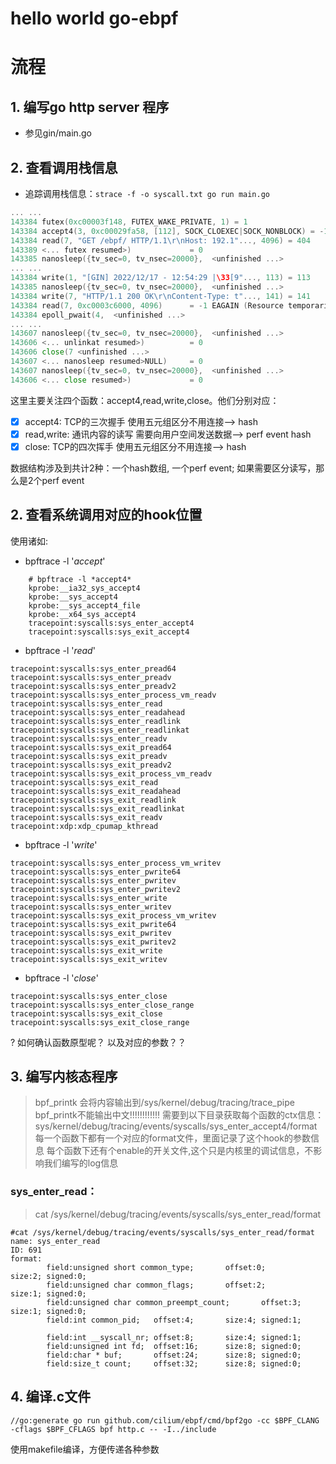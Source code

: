 # hello world go-ebpf


# 流程

## 1. 编写go http server 程序
- 参见gin/main.go


## 2. 查看调用栈信息
- 追踪调用栈信息：`strace -f -o syscall.txt go run main.go`
```go
... ...
143384 futex(0xc00003f148, FUTEX_WAKE_PRIVATE, 1) = 1
143384 accept4(3, 0xc00029fa58, [112], SOCK_CLOEXEC|SOCK_NONBLOCK) = -1 EAGAIN (Resource temporarily unavailable)
143384 read(7, "GET /ebpf/ HTTP/1.1\r\nHost: 192.1"..., 4096) = 404
143389 <... futex resumed>)             = 0
143385 nanosleep({tv_sec=0, tv_nsec=20000},  <unfinished ...>
... ...
143384 write(1, "[GIN] 2022/12/17 - 12:54:29 |\33[9"..., 113) = 113
143385 nanosleep({tv_sec=0, tv_nsec=20000},  <unfinished ...>
143384 write(7, "HTTP/1.1 200 OK\r\nContent-Type: t"..., 141) = 141
143384 read(7, 0xc0003c6000, 4096)      = -1 EAGAIN (Resource temporarily unavailable)
143384 epoll_pwait(4,  <unfinished ...>
... ...
143607 nanosleep({tv_sec=0, tv_nsec=20000},  <unfinished ...>
143606 <... unlinkat resumed>)          = 0
143606 close(7 <unfinished ...>
143607 <... nanosleep resumed>NULL)     = 0
143607 nanosleep({tv_sec=0, tv_nsec=20000},  <unfinished ...>
143606 <... close resumed>)             = 0
```
这里主要关注四个函数：accept4,read,write,close。他们分别对应：
-[x] accept4: TCP的三次握手
使用五元组区分不用连接--> hash
-[x] read,write: 通讯内容的读写
需要向用户空间发送数据--> perf event hash
-[x] close: TCP的四次挥手
使用五元组区分不用连接--> hash

数据结构涉及到共计2种：一个hash数组, 一个perf event; 如果需要区分读写，那么是2个perf event


## 2. 查看系统调用对应的hook位置
使用诸如: 
- bpftrace -l '*accept*' 
```shell
    # bpftrace -l *accept4*
    kprobe:__ia32_sys_accept4
    kprobe:__sys_accept4
    kprobe:__sys_accept4_file
    kprobe:__x64_sys_accept4
    tracepoint:syscalls:sys_enter_accept4
    tracepoint:syscalls:sys_exit_accept4
```
- bpftrace -l '*read*'
```shell
tracepoint:syscalls:sys_enter_pread64
tracepoint:syscalls:sys_enter_preadv
tracepoint:syscalls:sys_enter_preadv2
tracepoint:syscalls:sys_enter_process_vm_readv
tracepoint:syscalls:sys_enter_read
tracepoint:syscalls:sys_enter_readahead
tracepoint:syscalls:sys_enter_readlink
tracepoint:syscalls:sys_enter_readlinkat
tracepoint:syscalls:sys_enter_readv
tracepoint:syscalls:sys_exit_pread64
tracepoint:syscalls:sys_exit_preadv
tracepoint:syscalls:sys_exit_preadv2
tracepoint:syscalls:sys_exit_process_vm_readv
tracepoint:syscalls:sys_exit_read
tracepoint:syscalls:sys_exit_readahead
tracepoint:syscalls:sys_exit_readlink
tracepoint:syscalls:sys_exit_readlinkat
tracepoint:syscalls:sys_exit_readv
tracepoint:xdp:xdp_cpumap_kthread
```
- bpftrace -l '*write*'
```shell
tracepoint:syscalls:sys_enter_process_vm_writev
tracepoint:syscalls:sys_enter_pwrite64
tracepoint:syscalls:sys_enter_pwritev
tracepoint:syscalls:sys_enter_pwritev2
tracepoint:syscalls:sys_enter_write
tracepoint:syscalls:sys_enter_writev
tracepoint:syscalls:sys_exit_process_vm_writev
tracepoint:syscalls:sys_exit_pwrite64
tracepoint:syscalls:sys_exit_pwritev
tracepoint:syscalls:sys_exit_pwritev2
tracepoint:syscalls:sys_exit_write
tracepoint:syscalls:sys_exit_writev
```
- bpftrace -l '*close*'
```shell
tracepoint:syscalls:sys_enter_close
tracepoint:syscalls:sys_enter_close_range
tracepoint:syscalls:sys_exit_close
tracepoint:syscalls:sys_exit_close_range
```
? 如何确认函数原型呢？ 以及对应的参数？？

## 3. 编写内核态程序

> bpf_printk 会将内容输出到/sys/kernel/debug/tracing/trace_pipe
> bpf_printk不能输出中文!!!!!!!!!!!!
> 需要到以下目录获取每个函数的ctx信息：sys/kernel/debug/tracing/events/syscalls/sys_enter_accept4/format
> 每一个函数下都有一个对应的format文件，里面记录了这个hook的参数信息
> 每个函数下还有个enable的开关文件,这个只是内核里的调试信息，不影响我们编写的log信息

### sys_enter_read：
> cat /sys/kernel/debug/tracing/events/syscalls/sys_enter_read/format 
```
#cat /sys/kernel/debug/tracing/events/syscalls/sys_enter_read/format 
name: sys_enter_read
ID: 691
format:
        field:unsigned short common_type;       offset:0;       size:2; signed:0;
        field:unsigned char common_flags;       offset:2;       size:1; signed:0;
        field:unsigned char common_preempt_count;       offset:3;       size:1; signed:0;
        field:int common_pid;   offset:4;       size:4; signed:1;

        field:int __syscall_nr; offset:8;       size:4; signed:1;
        field:unsigned int fd;  offset:16;      size:8; signed:0;
        field:char * buf;       offset:24;      size:8; signed:0;
        field:size_t count;     offset:32;      size:8; signed:0;
```

## 4. 编译.c文件
`//go:generate go run github.com/cilium/ebpf/cmd/bpf2go -cc $BPF_CLANG -cflags $BPF_CFLAGS bpf http.c -- -I../include`

使用makefile编译，方便传递各种参数